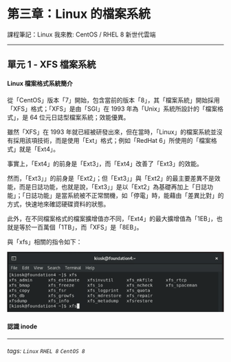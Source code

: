 # 第三章：Linux 的檔案系統
課程筆記：Linux 我來教: CentOS / RHEL 8 新世代雲端

---

## 單元 1 - XFS 檔案系統

#### Linux 檔案格式系統簡介

從「CentOS」版本「7」開始，包含當前的版本「8」，其「檔案系統」開始採用「XFS」格式；「XFS」是由「SGI」在 1993 年為「Unix」系統所設計的「檔案格式」，是 64 位元日誌型檔案系統；效能優異。

雖然「XFS」在 1993 年就已經被研發出來，但在當時，「Linux」的檔案系統並沒有採用該項技術，而是使用「Ext」格式；例如「RedHat 6」所使用的「檔案格式」就是「Ext4」。

事實上，「Ext4」的前身是「Ext3」，而「Ext4」改善了「Ext3」的效能。

然而，「Ext3」」的前身是「Ext2」；但「Ext3」」與「Ext2」的最主要差異不是效能，而是日誌功能，也就是說，「Ext3」」是以「Ext2」為基礎再加上「日誌功能」；「日誌功能」是當系統被不正常關機，如「停電」時，能藉由「差異比對」的方式，快速地來確認硬碟資料的狀態。

此外，在不同檔案格式的檔案擴增值亦不同，「Ext4」的最大擴增值為「1EB」，也就是等於一百萬個「1TB」，而「XFS」是「8EB」。

與「xfs」相關的指令如下：

![](pics/c3-1_xfs.png)

#### 認識 inode



---

###### tags: `Linux` `RHEL 8` `CentOS 8`
